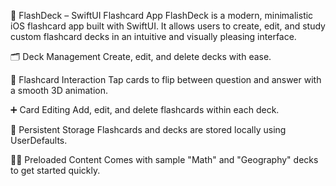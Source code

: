 📘 FlashDeck – SwiftUI Flashcard App
  FlashDeck is a modern, minimalistic iOS flashcard app built with SwiftUI. It allows users to create, edit, and study custom flashcard decks in an intuitive and visually pleasing interface.

  🗂️ Deck Management
    Create, edit, and delete decks with ease.

  🧠 Flashcard Interaction
    Tap cards to flip between question and answer with a smooth 3D animation.

  ➕ Card Editing
    Add, edit, and delete flashcards within each deck.

  💾 Persistent Storage
    Flashcards and decks are stored locally using UserDefaults.

  🧑‍🎓 Preloaded Content
    Comes with sample "Math" and "Geography" decks to get started quickly.
